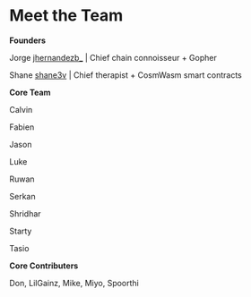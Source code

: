 # Meet the Team

**Founders**

Jorge [jhernandezb\_](https://twitter.com/jhernandezb\_) | Chief chain connoisseur + Gopher&#x20;

Shane [shane3v](https://twitter.com/shan3v) | Chief therapist + CosmWasm smart contracts

**Core Team**

Calvin

Fabien

Jason

Luke

Ruwan

Serkan

Shridhar

Starty

Tasio

**Core Contributers**

Don, LilGainz, Mike, Miyo, Spoorthi
